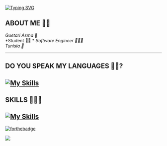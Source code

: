 
[![Typing SVG](https://readme-typing-svg.demolab.com?font=Fira+Code&size=21&pause=500&color=F7365EE6&width=435&lines=Hello+Gorgeous+%E2%99%A5)](https://git.io/typing-svg)  

## __ABOUT ME ✌🏻__    
*Guetari Asma 🌸*  
*Student 👩‍🎓 *
*Software Engineer 👩🏻‍💻*   
*Tunisia 📍*  


-----------------------------------------------------------------    

## __DO YOU SPEAK MY LANGUAGES 💪✨?__    

[![My Skills](https://skillicons.dev/icons?i=js,html,css,py,php,java,c,cpp,cs)](https://skillicons.dev)    
---------------------------------------------------------------------
## __SKILLS 👩‍💻✨__ 
[![My Skills](https://skillicons.dev/icons?i=react,nodejs,flutter,androidstudio,dotnet,angular,symfony,arduino,linux,figma,xd,vscode)](https://skillicons.dev)
--------------------------------------------------------------------------
 [![forthebadge](https://forthebadge.com/images/badges/built-with-love.svg)](https://forthebadge.com)       
 
![](https://komarev.com/ghpvc/?username=ASMAAGT&color=ff69b4)   
   


<!--
**ASMAAGT/ASMAAGT** is a ✨ _special_ ✨ repository because its `README.md` (this file) appears on your GitHub profile.

Here are some ideas to get you started:

- 🔭 I’m currently working on ...
- 🌱 I’m currently learning ...
- 👯 I’m looking to collaborate on ...
- 🤔 I’m looking for help with ...
- 💬 Ask me about ...
- 📫 How to reach me: ...
- 😄 Pronouns: ...
- ⚡ Fun fact: ...
-->
